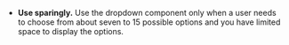 - **Use sparingly.** Use the dropdown component only when a user needs to choose from about seven to 15 possible options and you have limited space to display the options.
